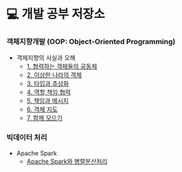 # :computer: 개발 공부 저장소

### 객체지향개발 (OOP: Object-Oriented Programming)
- 객체지향의 사실과 오해
  - [1. 협력하는 객체들의 공동체](https://github.com/Jiyongs/dev_study/blob/master/oop/%EA%B0%9D%EC%B2%B4%EC%A7%80%ED%96%A5%EC%9D%98_%EC%82%AC%EC%8B%A4%EA%B3%BC_%EC%98%A4%ED%95%B4_1.md)
  - [2. 이상한 나라의 객체](https://github.com/Jiyongs/dev_study/blob/master/oop/%EA%B0%9D%EC%B2%B4%EC%A7%80%ED%96%A5%EC%9D%98_%EC%82%AC%EC%8B%A4%EA%B3%BC_%EC%98%A4%ED%95%B4_2.md)
  - [3. 타입과 추상화](https://github.com/Jiyongs/dev_study/blob/master/oop/%EA%B0%9D%EC%B2%B4%EC%A7%80%ED%96%A5%EC%9D%98_%EC%82%AC%EC%8B%A4%EA%B3%BC_%EC%98%A4%ED%95%B4_3.md)
  - [4. 역할,책임,협력](https://github.com/Jiyongs/dev_study/blob/master/oop/%EA%B0%9D%EC%B2%B4%EC%A7%80%ED%96%A5%EC%9D%98_%EC%82%AC%EC%8B%A4%EA%B3%BC_%EC%98%A4%ED%95%B4_4.md)
  - [5. 책임과 메시지](https://github.com/Jiyongs/dev_study/blob/master/oop/%EA%B0%9D%EC%B2%B4%EC%A7%80%ED%96%A5%EC%9D%98_%EC%82%AC%EC%8B%A4%EA%B3%BC_%EC%98%A4%ED%95%B4_5.md)
  - [6. 객체 지도](https://github.com/Jiyongs/dev_study/blob/master/oop/%EA%B0%9D%EC%B2%B4%EC%A7%80%ED%96%A5%EC%9D%98_%EC%82%AC%EC%8B%A4%EA%B3%BC_%EC%98%A4%ED%95%B4_6.md)
  - [7. 함께 모으기](https://github.com/Jiyongs/dev_study/blob/master/oop/%EA%B0%9D%EC%B2%B4%EC%A7%80%ED%96%A5%EC%9D%98_%EC%82%AC%EC%8B%A4%EA%B3%BC_%EC%98%A4%ED%95%B4_7.md)

### 빅데이터 처리
- Apache Spark
  - [Apache Spark와 병렬분산처리](https://github.com/Jiyongs/dev_study/blob/master/bigdata/apache_spark.md)
